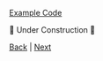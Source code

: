 [Example Code](example-code/part-11.js)

🚧 Under Construction 🚧

[Back](part-10.md) | [Next](part-12.md)